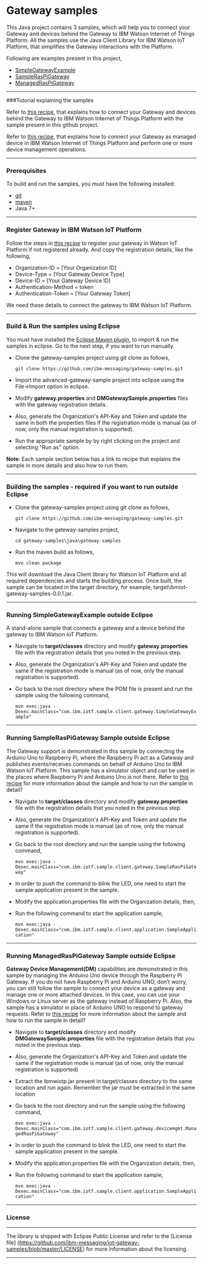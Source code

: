 Gateway samples
============================================

This Java project contains 3 samples, which will help you to connect your Gateway and devices behind the Gateway to IBM Watson Internet of Things Platform. All the samples use the Java Client Library for IBM Watson IoT Platform, that simplifies the Gateway interactions with the Platform.

Following are examples present in this project,

* [SimpleGatewayExample](https://github.com/ibm-watson-iot/iot-java/blob/master/samples/gateway-samples/src/main/java/com/ibm/iotf/sample/client/gateway/SimpleGatewayExample.java)
* [SampleRasPiGateway](https://github.com/ibm-messaging/gateway-samples/blob/master/java/gateway-samples/src/main/java/com/ibm/iotf/sample/client/gateway/SampleRasPiGateway.java)
* [ManagedRasPiGateway](https://github.com/ibm-watson-iot/iot-java/blob/master/samples/gateway-samples/src/main/java/com/ibm/iotf/sample/client/gateway/devicemgmt/ManagedRasPiGateway.java)

----

###Tutorial explaining the samples

Refer to [this recipe](https://developer.ibm.com/recipes/tutorials/connect-raspberry-pi-as-gateway-to-watson-iot-platform/), that explains how to connect your Gateway and devices behind the Gateway to IBM Watson Internet of Things Platform with the sample present in this github project. 

Refer to [this recipe](https://developer.ibm.com/recipes/tutorials/raspberry-pi-as-managed-gateway-in-watson-iot-platform-part-1/), that explains how to connect your Gateway as managed device in IBM Watson Internet of Things Platform and perform one or more device management operations. 

----

### Prerequisites
To build and run the samples, you must have the following installed:

* [git](https://git-scm.com/)
* [maven](https://maven.apache.org/download.cgi)
* Java 7+

----

### Register Gateway in IBM Watson IoT Platform

Follow the steps in [this recipe](https://developer.ibm.com/recipes/tutorials/how-to-register-gateways-in-ibm-watson-iot-platform/) to register your gateway in Watson IoT Platform if not registered already. And copy the registration details, like the following,

* Organization-ID = [Your Organization ID]
* Device-Type = [Your Gateway Device Type]
* Device-ID = [Your Gateway Device ID]
* Authentication-Method = token
* Authentication-Token = [Your Gateway Token]

We need these details to connect the gateway to IBM Watson IoT Platform.

----

### Build & Run the samples using Eclipse

You must have installed the [Eclipse Maven plugin](http://www.eclipse.org/m2e/), to import & run the samples in eclipse. Go to the next step, if you want to run manually.

* Clone the gateway-samples project using git clone as follows,
   
    `git clone https://github.com/ibm-messaging/gateway-samples.git`

* Import the advanced-gateway-sample project into eclipse using the File->Import option in eclipse.
* Modify **gateway.properties** and **DMGatewaySample.properties** files with the gateway registration details.
* Also, generate the Organization's API-Key and Token and update the same in both the properties files if the registration mode is manual (as of now, only the manual registration is supported).
* Run the appropriate sample by by right clicking on the project and selecting "Run as" option.

**Note**: Each sample section below has a link to recipe that explains the sample in more details and also how to run them.

----

### Building the samples - required if you want to run outside Eclipse

* Clone the gateway-samples project using git clone as follows,
   
    `git clone https://github.com/ibm-messaging/gateway-samples.git`
    
* Navigate to the gateway-samples project, 

    `cd gateway-samples\java\gateway-samples`
    
* Run the maven build as follows,

    `mvn clean package`
    
This will download the Java Client library for Watson IoT Platform and all required dependencies and starts the building process. Once built, the sample can be located in the target directory, for example, target\ibmiot-gateway-samples-0.0.1.jar.

----

### Running SimpleGatewayExample outside Eclipse

A stand-alone sample that connects a gateway and a device behind the gateway to IBM Watson IoT Platform. 

* Navigate to **target/classes** directory and modify **gateway.properties** file with the registration details that you noted in the previous step.
* Also, generate the Organization's API-Key and Token and update the same if the registration mode is manual (as of now, only the manual registration is supported).

* Go back to the root directory where the POM file is present and run the sample using the following command,

    `mvn exec:java -Dexec.mainClass="com.ibm.iotf.sample.client.gateway.SimpleGatewayExample"`

----

### Running SampleRasPiGateway Sample outside Eclipse

The Gateway support is demonstrated in this sample by connecting the Arduino Uno to Raspberry Pi, where the Raspberry Pi act as a Gateway and publishes events/receives commands on behalf of Arduino Uno to IBM Watson IoT Platform. This sample has a simulator object and can be used in the places where Raspberry Pi and Arduino Uno is not there. Refer to [this recipe](https://developer.ibm.com/recipes/tutorials/connect-raspberry-pi-as-gateway-to-watson-iot-platform/) for more information about the sample and how to run the sample in detail?

* Navigate to **target/classes** directory and modify **gateway.properties** file with the registration details that you noted in the previous step.
* Also, generate the Organization's API-Key and Token and update the same if the registration mode is manual (as of now, only the manual registration is supported).
* Go back to the root directory and run the sample using the following command,

    `mvn exec:java -Dexec.mainClass="com.ibm.iotf.sample.client.gateway.SampleRasPiGateway"`

* In order to push the command to blink the LED, one need to start the sample application present in the sample.

* Modify the application.properties file with the Organization details, then,

* Run the following command to start the application sample,

    `mvn exec:java -Dexec.mainClass="com.ibm.iotf.sample.client.application.SampleApplication"`

----

### Running ManagedRasPiGateway Sample outside Eclipse

**Gateway Device Management(DM)** capabilities are demonstrated in this sample by managing the Arduino Uno device through the Raspberry Pi Gateway. If you do not have Raspberry Pi and Arduino UNO, don’t worry, you can still follow the sample to connect your device as a gateway and manage one or more attached devices. In this case, you can use your Windows or Linux server as the gateway instead of Raspberry Pi. Also, the sample has a simulator in place of Arduino UNO to respond to gateway requests. Refer to [this recipe](https://developer.ibm.com/recipes/tutorials/raspberry-pi-as-managed-gateway-in-watson-iot-platform-part-1/) for more information about the sample and how to run the sample in detail?

* Navigate to **target/classes** directory and modify **DMGatewaySample.properties** file with the registration details that you noted in the previous step.
* Also, generate the Organization's API-Key and Token and update the same if the registration mode is manual (as of now, only the manual registration is supported)
* Extract the ibmwiotp.jar present in target/classes directory to the same location and run again. Remember the jar must be extracted in the same location
* Go back to the root directory and run the sample using the following command,

    `mvn exec:java -Dexec.mainClass="com.ibm.iotf.sample.client.gateway.devicemgmt.ManagedRasPiGateway"`

* In order to push the command to blink the LED, one need to start the sample application present in the sample.

* Modify the application.properties file with the Organization details, then,

* Run the following command to start the application sample,

    `mvn exec:java -Dexec.mainClass="com.ibm.iotf.sample.client.application.SampleApplication"`

----

### License
-----------------------

The library is shipped with Eclipse Public License and refer to the [License file] (https://github.com/ibm-messaging/iot-gateway-samples/blob/master/LICENSE) for more information about the licensing.

----

